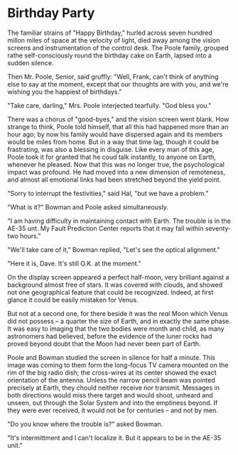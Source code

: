 # Birthday Party
The familiar strains of "Happy Birthday," hurled across seven hundred millon miles of space at the velocity of light, died away among the vision screens and instrumentation of the control desk. The Poole family, grouped rathe self-consciously round the birthday cake on Earth, lapsed into a sudden silence.

Then Mr. Poole, Senior, said gruffly: "Well, Frank, can't think of anything else to say at the moment, except that our thoughts are with you, and we're wishing you the happiest of birthdays."

"Take care, darling," Mrs. Poole interjected tearfully. "God bless you."

There was a chorus of "good-byes," and the vision screen went blank. How strange to think, Poole told himself, that all this had happened more than an hour ago; by now his family would have dispersed again and its members would be miles from home. But in a way that time lag, though it could be frastrating, was also a blessing in disguise. Like every man of this age, Poole took it for granted that he coud talk instantly, to anyone on Earth, whenever he pleased. Now that this was no longer true, the psychological impact was profound. He had moved into a new dimension of remoteness, and almost all emotional links had been stretched beyond the yield point.

"Sorry to interrupt the festivities," said Hal, "but we have a problem."

"What is it?" Bowman and Poole asked simultaneously.

"I am having difficulty in maintaining contact with Earth. The trouble is in the AE-35 unt. My Fault Prediction Center reports that it may fail within seventy-two hours."

"We'll take care of it," Bowman replied, "Let's see the optical alignment."

"Here it is, Dave. It's still O.K. at the moment."

On the display screen appeared a perfect half-moon, very brilliant against a background almost free of stars. It was covered with clouds, and showed not one geographical feature that could be recognized. Indeed, at first glance it could be easily mistaken for Venus.

But not at a second one, for there beside it was the _real_ Moon which Venus did not possess – a quarter the size of Earth, and in exactly the same phase. It was easy to imaging that the two bodies were month and child, as many astronomers had believed, before the evidence of the luner rocks had proved beyond doubt that the Moon had never been part of Earth.

Poole and Bowman studied the screen in silence for half a minute. This image was coming to them form the long-focus TV camera mounted on the rim of the big radio dish; the cross-wires at its center showed the exact orientation of the antenna. Unless the narrow pencil beam was pointed precisely at Earth, they chould neither receive nor transmit. Messages in both directions would miss there target and would shoot, unheard and unseen, out through the Solar System and into the emptiness beyond. If they were ever received, it would not be for centuries – and not by men.

"Do you know where the trouble is?" asked Bowman.

"It's intermittment and I can't localize it. But it appears to be in the AE-35 unit."

